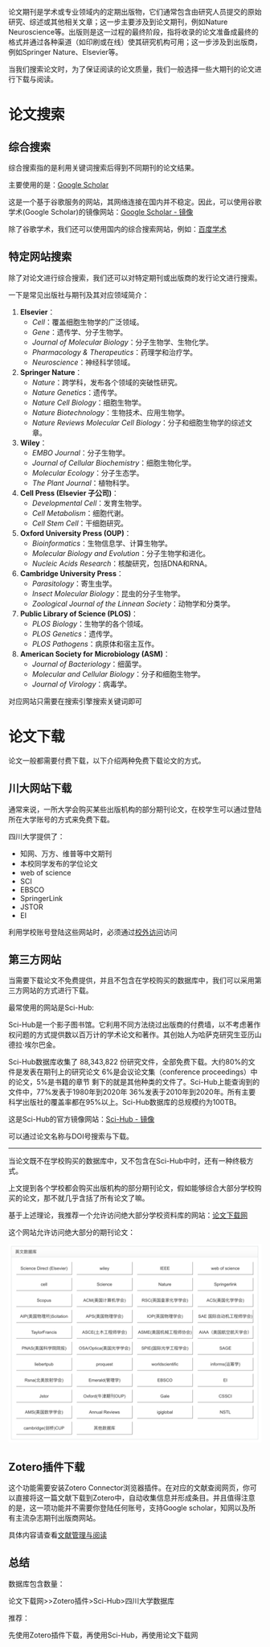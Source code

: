 论文期刊是学术或专业领域内的定期出版物，它们通常包含由研究人员提交的原始研究、综述或其他相关文章；这一步主要涉及到论文期刊，例如Nature Neuroscience等。出版则是这一过程的最终阶段，指将收录的论文准备成最终的格式并通过各种渠道（如印刷或在线）使其研究机构可用；这一步涉及到出版商，例如Springer Nature、Elsevier等。

当我们搜索论文时，为了保证阅读的论文质量，我们一般选择一些大期刊的论文进行下载与阅读。

# 论文搜索

## 综合搜索

综合搜索指的是利用关键词搜索后得到不同期刊的论文结果。

主要使用的是：[Google Scholar](https://scholar.google.com)

这是一个基于谷歌服务的网站，其网络连接在国内并不稳定。因此，可以使用谷歌学术(Google Scholar)的镜像网站：[Google Scholar - 镜像](https://ac.scmor.com)

除了谷歌学术，我们还可以使用国内的综合搜索网站，例如：[百度学术](https://xueshu.baidu.com)

## 特定网站搜索

除了对论文进行综合搜索，我们还可以对特定期刊或出版商的发行论文进行搜索。

一下是常见出版社与期刊及其对应领域简介：

1. **Elsevier**：
   - *Cell*：覆盖细胞生物学的广泛领域。
   - *Gene*：遗传学、分子生物学。
   - *Journal of Molecular Biology*：分子生物学、生物化学。
   - *Pharmacology & Therapeutics*：药理学和治疗学。
   - *Neuroscience*：神经科学领域。
2. **Springer Nature**：
   - *Nature*：跨学科，发布各个领域的突破性研究。
   - *Nature Genetics*：遗传学。
   - *Nature Cell Biology*：细胞生物学。
   - *Nature Biotechnology*：生物技术、应用生物学。
   - *Nature Reviews Molecular Cell Biology*：分子和细胞生物学的综述文章。
3. **Wiley**：
   - *EMBO Journal*：分子生物学。
   - *Journal of Cellular Biochemistry*：细胞生物化学。
   - *Molecular Ecology*：分子生态学。
   - *The Plant Journal*：植物科学。
4. **Cell Press (Elsevier 子公司)**：
   - *Developmental Cell*：发育生物学。
   - *Cell Metabolism*：细胞代谢。
   - *Cell Stem Cell*：干细胞研究。
5. **Oxford University Press (OUP)**：
   - *Bioinformatics*：生物信息学、计算生物学。
   - *Molecular Biology and Evolution*：分子生物学和进化。
   - *Nucleic Acids Research*：核酸研究，包括DNA和RNA。
6. **Cambridge University Press**：
   - *Parasitology*：寄生虫学。
   - *Insect Molecular Biology*：昆虫的分子生物学。
   - *Zoological Journal of the Linnean Society*：动物学和分类学。
7. **Public Library of Science (PLOS)**：
   - *PLOS Biology*：生物学的各个领域。
   - *PLOS Genetics*：遗传学。
   - *PLOS Pathogens*：病原体和宿主互作。
8. **American Society for Microbiology (ASM)**：
   - *Journal of Bacteriology*：细菌学。
   - *Molecular and Cellular Biology*：分子和细胞生物学。
   - *Journal of Virology*：病毒学。

对应网站只需要在搜索引擎搜索关键词即可

# 论文下载

论文一般都需要付费下载，以下介绍两种免费下载论文的方式。

## 川大网站下载

通常来说，一所大学会购买某些出版机构的部分期刊论文，在校学生可以通过登陆所在大学账号的方式来免费下载。

四川大学提供了：

* 知网、万方、维普等中文期刊
* 本校同学发布的学位论文
* web of science
* SCI
* EBSCO
* SpringerLink
* JSTOR
* EI

利用学校账号登陆这些网站时，必须通过[校外访问](http://182.150.59.104:8888/login)访问

## 第三方网站

当需要下载论文不免费提供，并且不包含在学校购买的数据库中，我们可以采用第三方网站的方式进行下载。

最常使用的网站是Sci-Hub:

Sci-Hub是一个影子图书馆。它利用不同方法绕过出版商的付费墙，以不考虑著作权问题的方式提供数以百万计的学术论文和著作。其创始人为哈萨克研究生亚历山德拉·埃尔巴金。

Sci-Hub数据库收集了 88,343,822 份研究文件，全部免费下载。大约80%的文件是发表在期刊上的研究论文 6%是会议论文集（conference proceedings）中的论文，5%是书籍的章节 剩下的就是其他种类的文件了。Sci-Hub上能查询到的文件中，77%发表于1980年到2020年 36%发表于2010年到2020年。所有主要科学出版社的覆盖率都在95%以上。Sci-Hub数据库的总规模约为100TB。

这是Sci-Hub的官方镜像网站：[Sci-Hub - 镜像](https://sci-hub.se/mirrors)

可以通过论文名称与DOI号搜索与下载。

---

当论文既不在学校购买的数据库中，又不包含在Sci-Hub中时，还有一种终极方式。

上文提到各个学校都会购买出版机构的部分期刊论文，假如能够综合大部分学校购买的论文，那不就几乎含括了所有论文了嘛。

基于上述理论，我推荐一个允许访问绝大部分学校资料库的网站：[论文下载网](http://www.lunwenxiazai.com)

这个网站允许访问绝大部分的期刊论文：

![论文下载网](../../Image/PaperDownloader_showcase.png)

## Zotero插件下载

这个功能需要安装Zotero Connector浏览器插件。在对应的文献查阅网页，你可以直接将这一篇文献下载到Zotero中，自动收集信息并形成条目。并且值得注意的是，这一项功能并不需要你登陆任何账号，支持Google scholar，知网以及所有主流杂志期刊出版商网站。

具体内容请查看[文献管理与阅读](../软件与工具/文献阅读与管理.md)

## 总结

数据库包含数量：

论文下载网>>Zotero插件>Sci-Hub>四川大学数据库

推荐：

先使用Zotero插件下载，再使用Sci-Hub，再使用论文下载网
